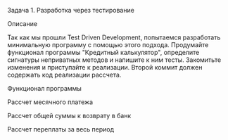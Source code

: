 Задача 1. Разработка через тестирование

Описание

Так как мы прошли Test Driven Development, попытаемся разработать минимальную программу с помощью этого подхода. Продумайте функционал программы "Кредитный калькулятор", определите сигнатуры неприватных методов и напишите к ним тесты. Закомитьте изменения и приступайте к реализации. Второй коммит должен содержать код реализации рассчета.

Функционал программы

 Рассчет месячного платежа
 
 Рассчет общей суммы к возврату в банк
 
 Рассчет переплаты за весь период
